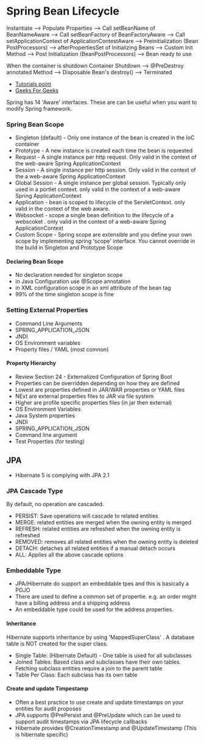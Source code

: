 # Spring Bean Lifecycle

Instantiate --> Populate Properties --> Call setBeanName of BeanNameAware -->
Call setBeanFactory of BeanFactoryAware --> Call setApplicationContext of ApplicationContestAware --> Preinitialization (Bean PostProcessors) -->
afterPropertiesSet of Initializing Beans --> Custom Init Method --> Post Initialization (BeanPostProcessors) --> Bean ready to use



When the container is shutdown
Container Shutdown --> @PreDestroy annotated Method --> Disposable Bean's destroy() --> Terminated



* [Tutorials point](https://www.tutorialspoint.com/spring/spring_bean_life_cycle.htm)
* [Geeks For Geeks](https://www.geeksforgeeks.org/bean-life-cycle-in-java-spring/)

Spring has 14 'Aware' interfaces. These are can be useful when you want to modify Spring framework.

### Spring Bean Scope

* Singleton (default) - Only one instance of the bean is created in the IoC container
* Prototype - A new instance is created each time the bean is requested
* Request - A single instance per http request. Only valid in the context of the web-aware Spring ApplicationContext
* Session - A single instance per http session. Only valid in the context of the a web-aware Spring ApplicationContext
* Global Session - A single instance per global session. Typically only used in a portlet context. only valid in the
  context of a web-aware Spring ApplicationContext
* Application - bean is scoped to lifecycle of the ServletContext. only valid in the context of the web aware.
* Websocket - scope a single bean definition to the lifecycle of a webscoket . only valid in the context of a web-aware
  Spring ApplicationContext
* Custom Scope - Spring scope are extensible and you define your own scope by implementing spring 'scope' interface. You
  cannot override in the build in Singleton and Prototype Scope

#### Declaring Bean Scope

* No declaration needed for singleton scope
* in Java Configuration use @Scope annotation
* in XML configuration scope in an xml attribute of the bean tag
* 99% of the time singleton scope is fine

### Setting External Properties

* Command Line Arguments
* SPRING_APPLICATION_JSON
* JNDI
* OS Environment variables
* Property files / YAML (most comnon)

#### Property Hierarchy

- Review Section 24 - Externalized Configuration of Spring Boot
- Properties can be overridden depending on how they are defined
- Lowest are properties defined in JAR/WAR properties or YAML files
- NExt are external properties files to JAR via file system
- Higher are profile specific properties files (in jar then external)
- OS Environment Variables
- Java System properties
- JNDI
- SPRING_APPLICATION_JSON
- Command line argument
- Test Properties (for testing)

## JPA

- Hibernate 5 is complying with JPA 2.1

### JPA Cascade Type

By default, no operation are cascaded.

* PERSIST: Save operations will cascade to related entities
* MERGE: related entities are merged when the owning entity is merged
* REFRESH: related entities are refreshed when the owning entity is refreshed
* REMOVED: removes all related entities when the owning entity is deleted
* DETACH: detaches all related entities if a manual detach occurs
* ALL: Applies all the above cascade options

### Embeddable Type

* JPA/Hibernate do support an embeddable tpes and this is basically a POJO
* There are used to define a common set of propertie. e.g. an order might have a billing address and a shipping address
* An embeddable type could be used for the address properties.

#### Inheritance

Hibernate supports inheritance by using 'MappedSuperClass' . A database table is NOT created for the super class.

* Single Table: (Hibernate Default) - One table is used for all subclasses
* Joined Tables: Based class and subclasses have their own tables. Fetching subclass entities require a join to the
  parent table
* Table Per Class: Each subclass has its own table

#### Create and update Timpestamp

* Often a best practice to use create and update timestamps on your entities for audit proposes
* JPA supports @PrePersist and @PreUpdate which can be used to support audit timestamps via JPA lifecycle callbacks
* Hibernate provides @CreationTimestamp and @UpdateTimestamp (This is hibernate specific)
